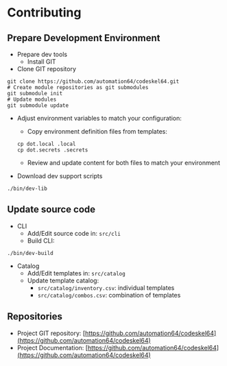 # Contributing

## Prepare Development Environment

- Prepare dev tools
  - Install GIT
- Clone GIT repository

```shell
git clone https://github.com/automation64/codeskel64.git
# Create module repositories as git submodules
git submodule init
# Update modules
git submodule update
```

- Adjust environment variables to match your configuration:

  - Copy environment definition files from templates:

  ```shell
  cp dot.local .local
  cp dot.secrets .secrets
  ```

  - Review and update content for both files to match your environment

- Download dev support scripts

```shell
./bin/dev-lib
```

## Update source code

- CLI
  - Add/Edit source code in: `src/cli`
  - Build CLI:

```shell
./bin/dev-build
```

- Catalog
  - Add/Edit templates in: `src/catalog`
  - Update template catalog:
    - `src/catalog/inventory.csv`: individual templates
    - `src/catalog/combos.csv`: combination of templates

## Repositories

- Project GIT repository: [https://github.com/automation64/codeskel64](https://github.com/automation64/codeskel64)
- Project Documentation: [https://github.com/automation64/codeskel64](https://github.com/automation64/codeskel64)
